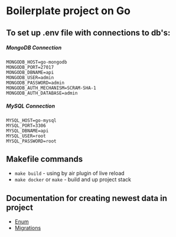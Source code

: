 # Boilerplate project on Go

## To set up .env file with connections to db's:
##### MongoDB Connection
``` env
MONGODB_HOST=go-mongodb
MONGODB_PORT=27017
MONGODB_DBNAME=api
MONGODB_USER=admin
MONGODB_PASSWORD=admin
MONGODB_AUTH_MECHANISM=SCRAM-SHA-1
MONGODB_AUTH_DATABASE=admin
```
##### MySQL Connection 
``` env
MYSQL_HOST=go-mysql
MYSQL_PORT=3306
MYSQL_DBNAME=api
MYSQL_USER=root
MYSQL_PASSWORD=root
```

## Makefile commands
- `make build` - using by air plugin of live reload
- `make docker` or `make` - build and up project stack

## Documentation for creating newest data in project
- [Enum](https://github.com/popcornrus/go-boilerplate/issues/1)
- [Migrations](https://github.com/popcornrus/go-boilerplate/issues/2)
